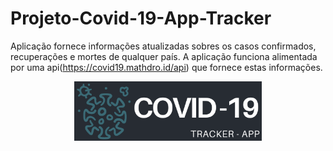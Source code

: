 # Projeto-Covid-19-App-Tracker

Aplicação fornece informações atualizadas sobres os casos confirmados, recuperações e mortes de qualquer país.
A aplicação funciona alimentada por uma api(https://covid19.mathdro.id/api) que fornece estas informações.

<p align="center">
  <img src="src/images/image2.png" width="300" >
</p>
